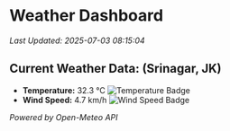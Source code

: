 
# Weather Dashboard

_Last Updated: 2025-07-03 08:15:04_

## Current Weather Data: (Srinagar, JK)
- **Temperature:** 32.3 °C ![Temperature Badge](https://img.shields.io/badge/Temperature-High%20Temp-orange)
- **Wind Speed:** 4.7 km/h ![Wind Speed Badge](https://img.shields.io/badge/Wind%20Speed-Light%20Wind-blue)

*Powered by Open-Meteo API*
